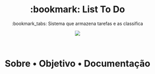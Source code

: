 <h1 align="Center"> :bookmark: List To Do </h1>
<p align="Center"> :bookmark_tabs: Sistema que armazena tarefas e as classifica </p>
<p align="Center">
  <img src="https://img.shields.io/static/v1?label=List-To-Do&message=Training Project&color=9370DB&style=for-the-badge" align="Center" />  
</p>
<br>
<h1 align="center">
  <p> Sobre •  Objetivo • Documentação </p>

</h1>

